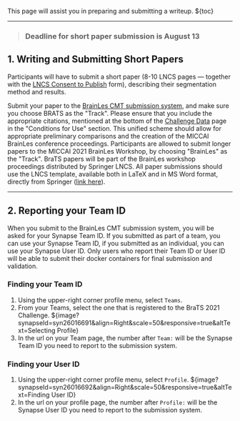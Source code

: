 <!-- markdownlint-disable no-bare-urls -->

<!-- markdownlint-disable-next-line first-line-h1 -->
This page will assist you in preparing and submitting a writeup.
${toc}

---

> ### Deadline for short paper submission is August 13

## **1. Writing and Submitting Short Papers**

Participants will have to submit a short paper (8-10 LNCS pages — together with the [LNCS Consent to Publish](https://resource-cms.springernature.com/springer-cms/rest/v1/content/15433008/data/Contract_Book_Contributor_Consent_to_Publish_LNCS_SIP) form), describing their segmentation method and results. 

Submit your paper to the [BrainLes CMT submission system](https://cmt3.research.microsoft.com/User/Login?ReturnUrl=%2FBrainLes2021%2F), and make sure you choose BRATS as the "Track". Please ensure that you include the appropriate citations, mentioned at the bottom of the [Challenge Data](#!Synapse:syn25829070/wiki/610873) page in the "Conditions for Use" section. This unified scheme should allow for appropriate preliminary comparisons and the creation of the MICCAI BrainLes conference proceedings. Participants are allowed to submit longer papers to the MICCAI 2021 BrainLes Workshop, by choosing "BrainLes" as the "Track". BraTS papers will be part of the BrainLes workshop proceedings distributed by Springer LNCS. All paper submissions should use the LNCS template, available both in LaTeX and in MS Word format, directly from Springer ([link here](https://www.springer.com/us/computer-science/lncs/conference-proceedings-guidelines)).

---

## **2. Reporting your Team ID**

When you submit to the BrainLes CMT submission system, you will be asked for your Synapse Team ID. If you submitted as part of a team, you can use your Synapse Team ID, if you submitted as an individual, you can use your Synapse User ID. Only users who report their Team ID or User ID will be able to submit their docker containers for final submission and validation.

### Finding your Team ID

1. Using the upper-right corner profile menu, select `Teams`.
2. From your Teams, select the one that is registered to the BraTS 2021 Challenge.
${image?synapseId=syn26016691&align=Right&scale=50&responsive=true&altText=Selecting Profile}
3. In the url on your Team page, the number after `Team:` will be the Synapse Team ID you need to report to the submission system.

### Finding your User ID

1. Using the upper-right corner profile menu, select `Profile`.
${image?synapseId=syn26016692&align=Right&scale=50&responsive=true&altText=Finding User ID}
2. In the url on your profile page, the number after `Profile:` will be the Synapse User ID you need to report to the submission system.
